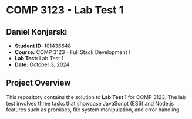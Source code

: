 # COMP 3123 - Lab Test 1

## Daniel Konjarski
- **Student ID:** 101436648
- **Course:** COMP 3123 - Full Stack Development I
- **Lab Test:** Lab Test 1
- **Date:** October 3, 2024

## Project Overview
This repository contains the solution to **Lab Test 1** for COMP 3123. The lab test involves three tasks that showcase JavaScript (ES6) and Node.js features such as promises, file system manipulation, and error handling.
